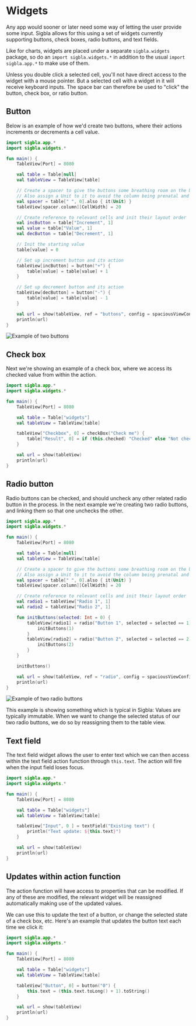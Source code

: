 # Widgets

Any app would sooner or later need some way of letting the user provide some input. Sigbla allows for this using a set
of widgets currently supporting buttons, check boxes, radio buttons, and text fields.

Like for charts, widgets are placed under a separate `sigbla.widgets` package, so do an `import sigbla.widgets.*` in
addition to the usual `import sigbla.app.*` to make use of them.

Unless you double click a selected cell, you'll not have direct access to the widget with a mouse pointer. But a
selected cell with a widget in it will receive keyboard inputs. The space bar can therefore be used to "click" the
button, check box, or ratio button.

## Button

Below is an example of how we'd create two buttons, where their actions increments or decrements a cell value.

``` kotlin
import sigbla.app.*
import sigbla.widgets.*

fun main() {
    TableView[Port] = 8080

    val table = Table[null]
    val tableView = TableView[table]

    // Create a spacer to give the buttons some breathing room on the UI
    // Also assign a Unit to it to avoid the column being prenatal and hidden
    val spacer = table[" ", 0].also { it(Unit) }
    tableView[spacer.column][CellWidth] = 20

    // Create reference to relevant cells and init their layout order
    val incButton = table["Increment", 1]
    val value = table["Value", 1]
    val decButton = table["Decrement", 1]

    // Init the starting value
    table[value] = 0

    // Set up increment button and its action
    tableView[incButton] = button("+") {
        table[value] = table[value] + 1
    }

    // Set up decrement button and its action
    tableView[decButton] = button("-") {
        table[value] = table[value] - 1
    }

    val url = show(tableView, ref = "buttons", config = spaciousViewConfig(title = "Buttons"))
    println(url)
}
```

![Example of two buttons](img/widgets_buttons.png)

## Check box

Next we're showing an example of a check box, where we access its checked value from within the action.

``` kotlin
import sigbla.app.*
import sigbla.widgets.*

fun main() {
    TableView[Port] = 8080

    val table = Table["widgets"]
    val tableView = TableView[table]

    tableView["Checkbox", 0] = checkBox("Check me") {
        table["Result", 0] = if (this.checked) "Checked" else "Not checked"
    }

    val url = show(tableView)
    println(url)
}
```

## Radio button

Radio buttons can be checked, and should uncheck any other related radio button in the process. In the next example
we're creating two radio buttons, and linking them so that one unchecks the other.

``` kotlin
import sigbla.app.*
import sigbla.widgets.*

fun main() {
    TableView[Port] = 8080

    val table = Table[null]
    val tableView = TableView[table]

    // Create a spacer to give the buttons some breathing room on the UI
    // Also assign a Unit to it to avoid the column being prenatal and hidden
    val spacer = table[" ", 0].also { it(Unit) }
    tableView[spacer.column][CellWidth] = 20

    // Create reference to relevant cells and init their layout order
    val radio1 = tableView["Radio 1", 1]
    val radio2 = tableView["Radio 2", 1]

    fun initButtons(selected: Int = 0) {
        tableView[radio1] = radio("Button 1", selected = selected == 1) {
            initButtons(1)
        }
        tableView[radio2] = radio("Button 2", selected = selected == 2) {
            initButtons(2)
        }
    }

    initButtons()

    val url = show(tableView, ref = "radio", config = spaciousViewConfig(title = "Radio buttons"))
    println(url)
}
```

![Example of two radio buttons](img/widgets_radio_buttons.png)

This example is showing something which is typical in Sigbla: Values are typically immutable. When we want to
change the selected status of our two radio buttons, we do so by reassigning them to the table view.

## Text field

The text field widget allows the user to enter text which we can then access within the text field action function
through `this.text`. The action will fire when the input field loses focus.

``` kotlin
import sigbla.app.*
import sigbla.widgets.*

fun main() {
    TableView[Port] = 8080

    val table = Table["widgets"]
    val tableView = TableView[table]

    tableView["Input", 0 ] = textField("Existing text") {
        println("Text update: ${this.text}")
    }

    val url = show(tableView)
    println(url)
}
```

## Updates within action function

The action function will have access to properties that can be modified. If any of these are modified, the relevant
widget will be reassigned automatically making use of the updated values.

We can use this to update the text of a button, or change the selected state of a check box, etc. Here's an example
that updates the button text each time we click it:

``` kotlin
import sigbla.app.*
import sigbla.widgets.*

fun main() {
    TableView[Port] = 8080

    val table = Table["widgets"]
    val tableView = TableView[table]

    tableView["Button", 0] = button("0") {
        this.text = (this.text.toLong() + 1).toString()
    }

    val url = show(tableView)
    println(url)
}
```
